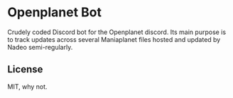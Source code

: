 # Openplanet Bot

Crudely coded Discord bot for the Openplanet discord. Its main purpose is to track updates across several Maniaplanet files hosted and updated by Nadeo semi-regularly.

## License

MIT, why not.
